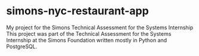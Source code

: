 # simons-nyc-restaurant-app
My project for the Simons Technical Assessment for the Systems Internship
This project was part of the Technical Assessment for the Systems Internship at the Simons Foundation written mostly in Python and PostgreSQL.
